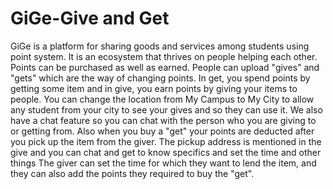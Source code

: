# GiGe-Give and Get
GiGe is a platform for sharing goods and services among students using point system. It is an ecosystem that thrives on people helping each other.
Points can be purchased as well as earned. People can upload "gives" and "gets" which are the way of changing points. 
In get, you spend points by getting some item and in give, you earn points by giving your items to people. 
You can change the location from My Campus to My City to allow any student from your city to see your gives and so they can use it. 
We also have a chat feature so you can chat with the person who you are giving to or getting from. Also when you buy a "get" your points are deducted after you pick up the item from the giver. The pickup address is mentioned in the give and you can chat and get to know specifics and set the time and other things
The giver can set the time for which they want to lend the item, and they can also add the points they required to buy the "get".
